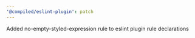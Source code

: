 ```yaml
---
'@compiled/eslint-plugin': patch
---
```


Added no-empty-styled-expression rule to eslint plugin rule declarations
